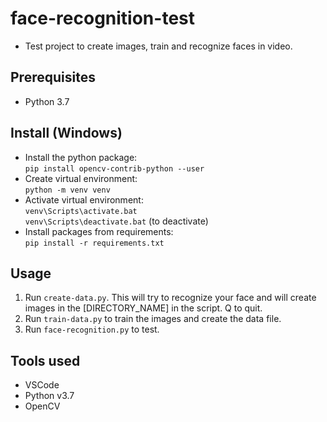 # face-recognition-test
- Test project to create images, train and recognize faces in video.

## Prerequisites
- Python 3.7

## Install (Windows)
- Install the python package:
<br>`pip install opencv-contrib-python --user`
- Create virtual environment:
<br>`python -m venv venv`
- Activate virtual environment:
<br>`venv\Scripts\activate.bat`
<br>`venv\Scripts\deactivate.bat` (to deactivate)
- Install packages from requirements:
<br>`pip install -r requirements.txt`

## Usage
1) Run `create-data.py`. This will try to recognize your face and will create images in the [DIRECTORY_NAME] in the script. Q to quit.
2) Run `train-data.py` to train the images and create the data file.
3) Run `face-recognition.py` to test.

## Tools used
- VSCode
- Python v3.7
- OpenCV